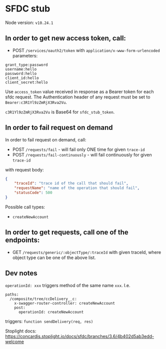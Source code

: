# SFDC stub

Node version: `v10.24.1`

## In order to get new access token, call:

- POST `/services/oauth2/token` with `application/x-www-form-urlencoded` parameters:

```
grant_type:password
username:hello
password:hello
client_id:hello
client_secret:hello
```

Use `access_token` value received in response as a Bearer token for each sfdc request. The Authentication header of any request must be set to `Bearer:c3R1Yl9zZmRjX3Rva2Vu`.

`c3R1Yl9zZmRjX3Rva2Vu` is Base64 for `sfdc_stub_token`.

## In order to fail request on demand

In order to fail request on demand, call:

- POST `/requests/fail` - will fail only ONE time for given `trace-id`
- POST `/requests/fail-continuously` - will fail continuously for given `trace-id`

with request body:

```json
{
    "traceId": "trace id of the call that should fail",
    "requestName": "name of the operation that should fail",
    "statusCode": 500
}
```

Possible call types:

- `createNewAccount`

## In order to get requests, call one of the endpoints:

- GET `/requests/generic/:objectType/:traceId` with given traceId, where object type can be one of the above list.

## Dev notes
```operationId: xxx``` triggers method of the same name ```xxx```.
I.e.
```
paths:
  /composite/tree/ccDelivery__c:
    x-swagger-router-controller: createNewAccount
    post:
      operationId: createNewAccount
```
triggers:
```function sendDelivery(req, res)```

Stoplight docs: https://concardis.stoplight.io/docs/sfdc/branches/3.6/4b402d5ab3edd-welcome
